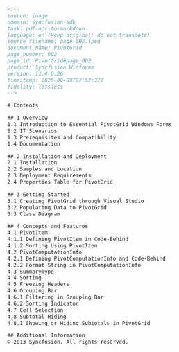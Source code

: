 ```html
<!--
source: image
domain: syncfusion-sdk
task: pdf-ocr-to-markdown
language: en (keep original; do not translate)
source_filename: page_002.jpeg
document_name: PivotGrid
page_number: 002
page_id: PivotGrid#page_002
product: Syncfusion Winforms
version: 11.4.0.26
timestamp: 2025-08-09T07:52:37Z
fidelity: lossless
-->

# Contents

## 1 Overview
1.1 Introduction to Essential PivotGrid Windows Forms
1.2 IT Scenarios
1.3 Prerequisites and Compatibility
1.4 Documentation

## 2 Installation and Deployment
2.1 Installation
2.2 Samples and Location
2.3 Deployment Requirements
2.4 Properties Table for PivotGrid

## 3 Getting Started
3.1 Creating PivotGrid through Visual Studio
3.2 Populating Data to PivotGrid
3.3 Class Diagram

## 4 Concepts and Features
4.1 PivotItem
4.1.1 Defining PivotItem in Code-Behind
4.1.2 Sorting Using PivotItem
4.2 PivotComputationInfo
4.2.1 Defining PivotComputationInfo and Code-Behind
4.2.2 Format String in PivotComputationInfo
4.3 SummaryType
4.4 Sorting
4.5 Freezing Headers
4.6 Grouping Bar
4.6.1 Filtering in Grouping Bar
4.6.2 Sorting Indicator
4.7 Cell Selection
4.8 Subtotal Hiding
4.8.1 Showing or Hiding Subtotals in PivotGrid

## Additional Information
© 2013 Syncfusion. All rights reserved.
```

<!-- tags: [PivotGrid, Windows Forms, Installation, Deployment, Getting Started, Concepts, Features, Syncfusion Winforms, version: 11.4.0.26] keywords: [Essential PivotGrid, IT Scenarios, Prerequisites, Compatibility, Documentation, Installation, Samples, Deployment Requirements, Properties Table, PivotGrid, Visual Studio, Data Population, Class Diagram, PivotItem, PivotComputationInfo, SummaryType, Sorting, Freezing Headers, Grouping Bar, Filtering, Sorting Indicator, Cell Selection, Subtotal Hiding, Showing or Hiding Subtotals] -->